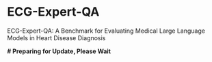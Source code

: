 # ECG-Expert-QA
ECG-Expert-QA: A Benchmark for Evaluating Medical Large Language Models in Heart Disease Diagnosis

**# Preparing for Update, Please Wait**
